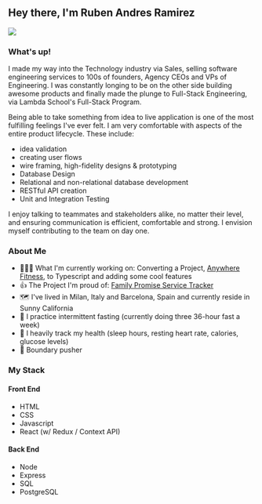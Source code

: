 ## Hey there, I'm Ruben Andres Ramirez



<img src="https://user-images.githubusercontent.com/51794934/113035456-1b805480-9148-11eb-93ad-b88075731675.jpg" >


### What's up!
I made my way into the Technology industry via Sales, selling software engineering services to 100s of founders, Agency CEOs and VPs of Engineering. I was constantly longing to be on the other side building awesome products and finally made the plunge to Full-Stack Engineering, via Lambda School's Full-Stack Program. 

Being able to take something from idea to live application is one of the most fulfilling feelings I've ever felt. I am very comfortable with aspects of the entire product lifecycle. These include: 
- idea validation
- creating user flows 
- wire framing, high-fidelity designs & prototyping
- Database Design 
- Relational and non-relational database development
- RESTful API creation
- Unit and Integration Testing 

I enjoy talking to teammates and stakeholders alike, no matter their level, and ensuring communication is efficient, comfortable and strong. I envision myself contributing to the team on day one.  

### About Me
- 👨🏽‍💻 What I'm currently working on: Converting a Project, [Anywhere Fitness](https://github.com/Lambda-Anywhere-Fitness-BW/front-end), to Typescript and adding some cool features
- 👍 The Project I'm proud of: [Family Promise Service Tracker](https://github.com/Lambda-School-Labs/family-promise-service-tracker-fe-a)
- 🗺 I've lived in Milan, Italy and Barcelona, Spain and currently reside in Sunny California
- 🥑 I practice intermittent fasting (currently doing three 36-hour fast a week) 
- 🔢 I heavily track my health (sleep hours, resting heart rate, calories, glucose levels) 
- 🏁 Boundary pusher 

### My Stack
#### Front End
 - HTML
 - CSS
 - Javascript
 - React (w/ Redux / Context API)


 #### Back End
 - Node
 - Express
 - SQL
 - PostgreSQL
